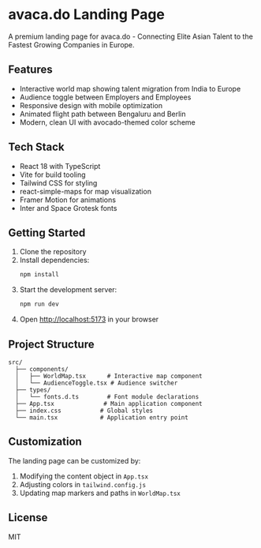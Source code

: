 # avaca.do Landing Page

A premium landing page for avaca.do - Connecting Elite Asian Talent to the Fastest Growing Companies in Europe.

## Features

- Interactive world map showing talent migration from India to Europe
- Audience toggle between Employers and Employees
- Responsive design with mobile optimization
- Animated flight path between Bengaluru and Berlin
- Modern, clean UI with avocado-themed color scheme

## Tech Stack

- React 18 with TypeScript
- Vite for build tooling
- Tailwind CSS for styling
- react-simple-maps for map visualization
- Framer Motion for animations
- Inter and Space Grotesk fonts

## Getting Started

1. Clone the repository
2. Install dependencies:
   ```bash
   npm install
   ```
3. Start the development server:
   ```bash
   npm run dev
   ```
4. Open [http://localhost:5173](http://localhost:5173) in your browser

## Project Structure

```
src/
  ├── components/
  │   ├── WorldMap.tsx      # Interactive map component
  │   └── AudienceToggle.tsx # Audience switcher
  ├── types/
  │   └── fonts.d.ts        # Font module declarations
  ├── App.tsx              # Main application component
  ├── index.css           # Global styles
  └── main.tsx            # Application entry point
```

## Customization

The landing page can be customized by:
1. Modifying the content object in `App.tsx`
2. Adjusting colors in `tailwind.config.js`
3. Updating map markers and paths in `WorldMap.tsx`

## License

MIT
